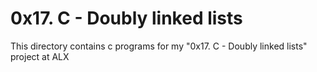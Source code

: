 # 0x17. C - Doubly linked lists
This directory contains c programs for my "0x17. C - Doubly linked lists" project at ALX
